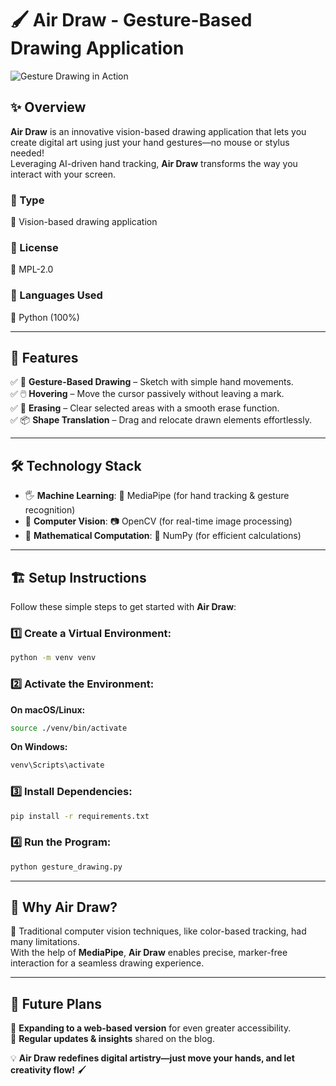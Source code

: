 # 🖌️ Air Draw - Gesture-Based Drawing Application

![Gesture Drawing in Action](draw.gif)

## ✨ Overview

**Air Draw** is an innovative vision-based drawing application that lets you create digital art using just your hand gestures—no mouse or stylus needed!  
Leveraging AI-driven hand tracking, **Air Draw** transforms the way you interact with your screen.

### 🔹 Type  
🎨 Vision-based drawing application  

### 🔹 License  
📜 MPL-2.0  

### 🔹 Languages Used  
🐍 Python (100%)  

---

## 🚀 Features  

✅ 🎨 **Gesture-Based Drawing** – Sketch with simple hand movements.  
✅ 🖱️ **Hovering** – Move the cursor passively without leaving a mark.  
✅ 🧹 **Erasing** – Clear selected areas with a smooth erase function.  
✅ 📦 **Shape Translation** – Drag and relocate drawn elements effortlessly.  

---

## 🛠️ Technology Stack  

- 🖐️ **Machine Learning**: 🤖 MediaPipe (for hand tracking & gesture recognition)  
- 🎥 **Computer Vision**: 📷 OpenCV (for real-time image processing)  
- 🔢 **Mathematical Computation**: 🧮 NumPy (for efficient calculations)  

---

## 🏗️ Setup Instructions  

Follow these simple steps to get started with **Air Draw**:  

### 1️⃣ Create a Virtual Environment:  
```sh
python -m venv venv
```

### 2️⃣ Activate the Environment:  
**On macOS/Linux:**  
```sh
source ./venv/bin/activate
```  
**On Windows:**  
```sh
venv\Scripts\activate
```

### 3️⃣ Install Dependencies:  
```sh
pip install -r requirements.txt
```

### 4️⃣ Run the Program:  
```sh
python gesture_drawing.py
```

---

## 🎯 Why Air Draw?  

🎨 Traditional computer vision techniques, like color-based tracking, had many limitations.  
With the help of **MediaPipe**, **Air Draw** enables precise, marker-free interaction for a seamless drawing experience.  

---

## 🔮 Future Plans  

🚀 **Expanding to a web-based version** for even greater accessibility.  
📢 **Regular updates & insights** shared on the blog.  

💡 **Air Draw redefines digital artistry—just move your hands, and let creativity flow!** 🖌️  
